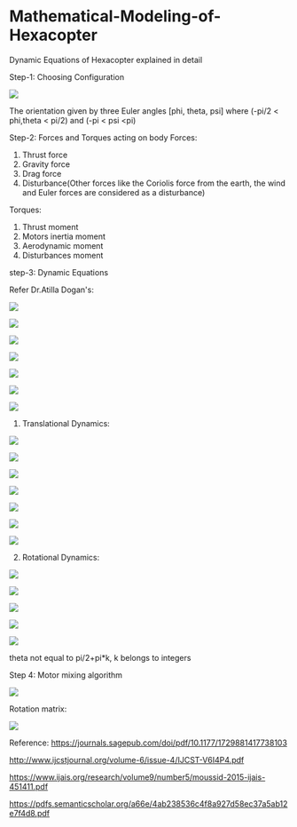 # Mathematical-Modeling-of-Hexacopter
Dynamic Equations of Hexacopter explained in detail

Step-1: Choosing Configuration

![](Images/hex_config.png)

The orientation given by three Euler angles [phi, theta, psi] where (-pi/2 < phi,theta < pi/2) and (-pi < psi <pi)

Step-2: Forces and Torques acting on body
Forces:
1) Thrust force
2) Gravity force
3) Drag force
4) Disturbance(Other forces like the Coriolis force from the earth, the wind and Euler forces are considered as a disturbance)

Torques:
1) Thrust moment 
2) Motors inertia moment
3) Aerodynamic moment
4) Disturbances moment

step-3: Dynamic Equations

Refer Dr.Atilla Dogan's: 

![](Images/Moment1.png)

![](Images/TDandRD.png)

![](Images/Epsilon.png)

![](Images/Khai.png)

![](Images/U.png)

![](Images/sideslip.png)

![](Images/windtobody.png)


1) Translational Dynamics:

![](Images/Force.png)

![](Images/Force1.png)

![](Images/Force2.png)

![](Images/Force4.png)

![](Images/Force6.png)

![](Images/TD.png)

![](Images/TD1.png)

2) Rotational Dynamics:

![](Images/moment2.png)

![](Images/moment3.png)

![](Images/moment4.png)

![](Images/moment5.png)

![](Images/rotmatrixforangularvel.png)

theta not equal to pi/2+pi*k, k belongs to integers

Step 4: Motor mixing algorithm

![](Images/motormix.png)

Rotation matrix:

![](Images/R_matrix.png)

Reference: https://journals.sagepub.com/doi/pdf/10.1177/1729881417738103

http://www.ijcstjournal.org/volume-6/issue-4/IJCST-V6I4P4.pdf

https://www.ijais.org/research/volume9/number5/moussid-2015-ijais-451411.pdf

https://pdfs.semanticscholar.org/a66e/4ab238536c4f8a927d58ec37a5ab12e7f4d8.pdf
